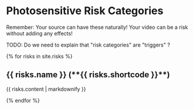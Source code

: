 # Photosensitive Risk Categories

Remember: Your source can have these naturally! Your video can be a risk without adding any effects!

TODO: Do we need to explain that "risk categories" are "triggers" ?

{% for risks in site.risks %}
  <h2>{{ risks.name }} (**{{ risks.shortcode }}**)</h2>
  <p>{{ risks.content | markdownify }}</p>
{% endfor %}